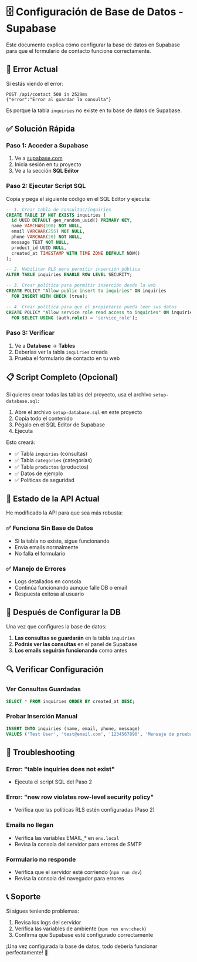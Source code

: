 # 🗄️ Configuración de Base de Datos - Supabase

Este documento explica cómo configurar la base de datos en Supabase para que el formulario de contacto funcione correctamente.

## 🚨 **Error Actual**

Si estás viendo el error:
```
POST /api/contact 500 in 2529ms
{"error":"Error al guardar la consulta"}
```

Es porque la tabla `inquiries` no existe en tu base de datos de Supabase.

## ✅ **Solución Rápida**

### **Paso 1: Acceder a Supabase**
1. Ve a [supabase.com](https://supabase.com)
2. Inicia sesión en tu proyecto
3. Ve a la sección **SQL Editor**

### **Paso 2: Ejecutar Script SQL**
Copia y pega el siguiente código en el SQL Editor y ejecuta:

```sql
-- 1. Crear tabla de consultas/inquiries
CREATE TABLE IF NOT EXISTS inquiries (
  id UUID DEFAULT gen_random_uuid() PRIMARY KEY,
  name VARCHAR(100) NOT NULL,
  email VARCHAR(255) NOT NULL,
  phone VARCHAR(20) NOT NULL,
  message TEXT NOT NULL,
  product_id UUID NULL,
  created_at TIMESTAMP WITH TIME ZONE DEFAULT NOW()
);

-- 2. Habilitar RLS pero permitir inserción pública
ALTER TABLE inquiries ENABLE ROW LEVEL SECURITY;

-- 3. Crear política para permitir inserción desde la web
CREATE POLICY "Allow public insert to inquiries" ON inquiries
  FOR INSERT WITH CHECK (true);

-- 4. Crear política para que el propietario pueda leer sus datos
CREATE POLICY "Allow service role read access to inquiries" ON inquiries
  FOR SELECT USING (auth.role() = 'service_role');
```

### **Paso 3: Verificar**
1. Ve a **Database** → **Tables**
2. Deberías ver la tabla `inquiries` creada
3. Prueba el formulario de contacto en tu web

## 📋 **Script Completo (Opcional)**

Si quieres crear todas las tablas del proyecto, usa el archivo `setup-database.sql`:

1. Abre el archivo `setup-database.sql` en este proyecto
2. Copia todo el contenido
3. Pégalo en el SQL Editor de Supabase
4. Ejecuta

Esto creará:
- ✅ Tabla `inquiries` (consultas)
- ✅ Tabla `categories` (categorías)
- ✅ Tabla `productos` (productos)
- ✅ Datos de ejemplo
- ✅ Políticas de seguridad

## 🔧 **Estado de la API Actual**

He modificado la API para que sea más robusta:

### ✅ **Funciona Sin Base de Datos**
- Si la tabla no existe, sigue funcionando
- Envía emails normalmente
- No falla el formulario

### ✅ **Manejo de Errores**
- Logs detallados en consola
- Continúa funcionando aunque falle DB o email
- Respuesta exitosa al usuario

## 📝 **Después de Configurar la DB**

Una vez que configures la base de datos:

1. **Las consultas se guardarán** en la tabla `inquiries`
2. **Podrás ver las consultas** en el panel de Supabase
3. **Los emails seguirán funcionando** como antes

## 🔍 **Verificar Configuración**

### **Ver Consultas Guardadas**
```sql
SELECT * FROM inquiries ORDER BY created_at DESC;
```

### **Probar Inserción Manual**
```sql
INSERT INTO inquiries (name, email, phone, message) 
VALUES ('Test User', 'test@email.com', '1234567890', 'Mensaje de prueba');
```

## 🚨 **Troubleshooting**

### **Error: "table inquiries does not exist"**
- Ejecuta el script SQL del Paso 2

### **Error: "new row violates row-level security policy"**
- Verifica que las políticas RLS estén configuradas (Paso 2)

### **Emails no llegan**
- Verifica las variables EMAIL_* en `env.local`
- Revisa la consola del servidor para errores de SMTP

### **Formulario no responde**
- Verifica que el servidor esté corriendo (`npm run dev`)
- Revisa la consola del navegador para errores

## 📞 **Soporte**

Si sigues teniendo problemas:

1. Revisa los logs del servidor
2. Verifica las variables de ambiente (`npm run env:check`)
3. Confirma que Supabase esté configurado correctamente

¡Una vez configurada la base de datos, todo debería funcionar perfectamente! 🎉
